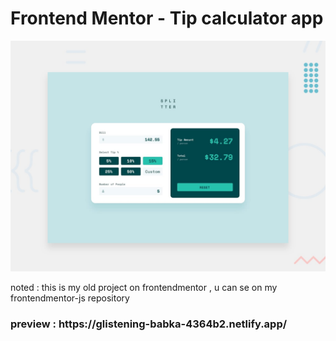 # Frontend Mentor - Tip calculator app

![Design preview for the Tip calculator app coding challenge](./design/desktop-preview.jpg)

noted : this is my old project on frontendmentor , u can se on my frontendmentor-js repository
<h3> preview : https://glistening-babka-4364b2.netlify.app/
